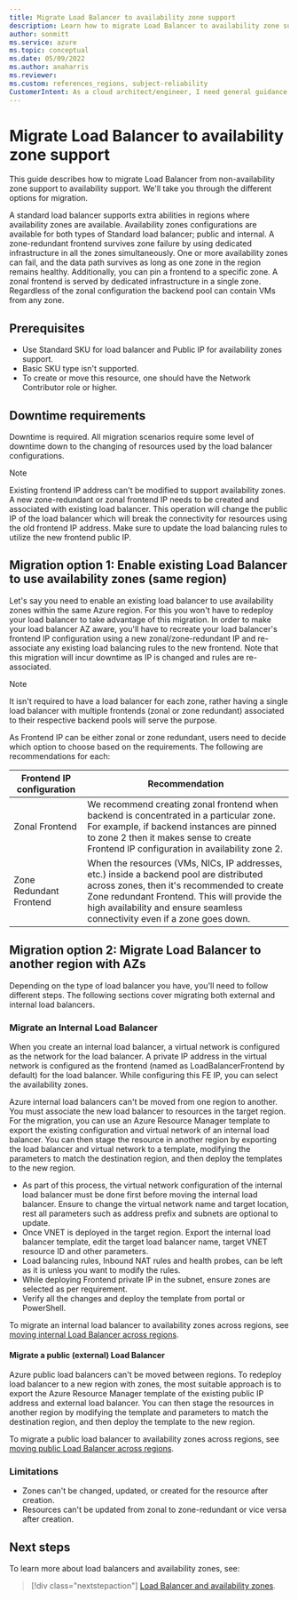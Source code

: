 ```yaml
---
title: Migrate Load Balancer to availability zone support 
description: Learn how to migrate Load Balancer to availability zone support.
author: sonmitt
ms.service: azure
ms.topic: conceptual
ms.date: 05/09/2022
ms.author: anaharris
ms.reviewer: 
ms.custom: references_regions, subject-reliability
CustomerIntent: As a cloud architect/engineer, I need general guidance on migrating load balancers to using availability zones.
---
```

<!-- CHANGE AUTHOR BEFORE PUBLISH -->

# Migrate Load Balancer to availability zone support
 
This guide describes how to migrate Load Balancer from non-availability zone support to availability support. We'll take you through the different options for migration.

A standard load balancer supports extra abilities in regions where availability zones are available. Availability zones configurations are available for both types of Standard load balancer; public and internal. A zone-redundant frontend survives zone failure by using dedicated infrastructure in all the zones simultaneously. One or more availability zones can fail, and the data path survives as long as one zone in the region remains healthy. Additionally, you can pin a frontend to a specific zone. A zonal frontend is served by dedicated infrastructure in a single zone. Regardless of the zonal configuration the backend pool can contain VMs from any zone.

## Prerequisites
- Use Standard SKU for load balancer and Public IP for availability zones support.
- Basic SKU type isn't supported. 
- To create or move this resource, one should have the Network Contributor role or higher.

## Downtime requirements

Downtime is required. All migration scenarios require some level of downtime down to the changing of resources used by the load balancer configurations.

> [!NOTE]
> Existing frontend IP address can't be modified to support availability zones. A new zone-redundant or zonal frontend IP needs to be created and associated with existing load balancer. This operation will change the public IP of the load balancer which will break the connectivity for resources using the old frontend IP address. Make sure to update the load balancing rules to utilize the new frontend public IP. 

## Migration option 1: Enable existing Load Balancer to use availability zones (same region)

Let's say you need to enable an existing load balancer to use availability zones within the same Azure region. For this you won't have to redeploy your load balancer to take advantage of this migration. In order to make your load balancer AZ aware, you'll have to recreate your load balancer's frontend IP configuration using a new zonal/zone-redundant IP and re-associate any existing load balancing rules to the new frontend. Note that this migration will incur downtime as IP is changed and rules are re-associated.

> [!NOTE]
> It isn't required to have a load balancer for each zone, rather having a single load balancer with multiple frontends (zonal or zone redundant) associated to their respective backend pools will serve the purpose. 

As Frontend IP can be either zonal or zone redundant, users need to decide which option to choose based on the requirements. The following are recommendations for each:

| **Frontend IP configuration** | **Recommendation** |
| ----- | ----- |
|Zonal Frontend | We recommend creating zonal frontend when backend is concentrated in a particular zone. For example, if backend instances are pinned to zone 2 then it makes sense to create Frontend IP configuration in availability zone 2. |
| Zone Redundant Frontend | When the resources (VMs, NICs, IP addresses, etc.) inside a backend pool are distributed across zones, then it's recommended to create Zone redundant Frontend. This will provide the high availability and ensure seamless connectivity even if a zone goes down. |

## Migration option 2: Migrate Load Balancer to another region with AZs

Depending on the type of load balancer you have, you'll need to follow different steps. The following sections cover migrating both external and internal load balancers.
### Migrate an Internal Load Balancer

When you create an internal load balancer, a virtual network is configured as the network for the load balancer. A private IP address in the virtual network is configured as the frontend (named as LoadBalancerFrontend by default) for the load balancer. While configuring this FE IP, you can select the availability zones.

Azure internal load balancers can't be moved from one region to another. You must associate the new load balancer to resources in the target region. For the migration, you can use an Azure Resource Manager template to export the existing configuration and virtual network of an internal load balancer. You can then stage the resource in another region by exporting the load balancer and virtual network to a template, modifying the parameters to match the destination region, and then deploy the templates to the new region.

- As part of this process, the virtual network configuration of the internal load balancer must be done first before moving the internal load balancer. Ensure to change the virtual network name and target location, rest all parameters such as address prefix and subnets are optional to update. 
- Once VNET is deployed in the target region. Export the internal load balancer template, edit the target load balancer name, target VNET resource ID and other parameters.  
- Load balancing rules, Inbound NAT rules and health probes, can be left as it is unless you want to modify the rules. 
- While deploying Frontend private IP in the subnet, ensure zones are selected as per requirement. 
- Verify all the changes and deploy the template from portal or PowerShell. 

To migrate an internal load balancer to availability zones across regions, see [moving internal Load Balancer across regions](../load-balancer/move-across-regions-internal-load-balancer-portal.md).

#### Migrate a public (external) Load Balancer 

Azure public load balancers can't be moved between regions. To redeploy load balancer to a new region with zones, the most suitable approach is to export the Azure Resource Manager template of the existing public IP address and external load balancer. You can then stage the resources in another region by modifying the template and parameters to match the destination region, and then deploy the template to the new region. 

To migrate a public load balancer to availability zones across regions, see [moving public Load Balancer across regions](../load-balancer/move-across-regions-external-load-balancer-portal.md).

### Limitations
- Zones can't be changed, updated, or created for the resource after creation.
- Resources can't be updated from zonal to zone-redundant or vice versa after creation.

## Next steps

 To learn more about load balancers and availability zones, see:
 
> [!div class="nextstepaction"]
> [Load Balancer and availability zones](../load-balancer/load-balancer-standard-availability-zones.md).
